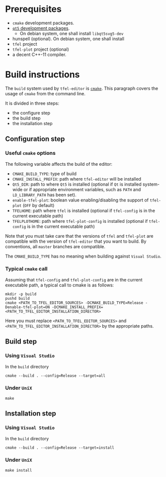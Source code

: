 # Prerequisites

- `cmake` development packages.
- [`qt5` development packages]().
    - On debian system, one shall install `libqt5svg5-dev`
- hunspell (optional). On debian system, one shall install
- `tfel` project
- `tfel-plot` project (optional)
- a decent C++-11 compiler. 

# Build instructions

The `build` system used by `tfel-editor` is
[`cmake`](https://cmake.org/). This paragraph covers the usage of
`cmake` from the command line.

It is divided in three steps:

- the configure step
- the build step
- the installation step

## Configuration step

### Useful `cmake` options

The following variable affects the build of the editor:

- `CMAKE_BUILD_TYPE`: type of build
- `CMAKE_INSTALL_PREFIX`: path where `tfel-editor` will be installed
- `Qt5_DIR`: path to where `Qt5` is installed (optional if `Qt` is
  installed system-wide or if appropriate environment variables, such as
  `PATH` and `LD_LIBRARY_PATH` has been set).
- `enable-tfel-plot`: boolean value enabling/disabling the support of
  `tfel-plot` (`OFF` by default)
- `TFELHOME`: path where `tfel` is installed (optional if `tfel-config`
  is in the current executable path)
- `TFELPLOTHOME`: path where `tfel-plot-config` is installed (optional
  if `tfel-config` is in the current executable path)

Note that you must take care that the versions of `tfel` and `tfel-plot`
are compatible with the version of `tfel-editor` that you want to build.
By conventions, all `master` branches are compatible.

The `CMAKE_BUILD_TYPE` has no meaning when building against `Visual Studio`.

### Typical `cmake` call

Assuming that `tfel-config` and `tfel-plot-config` are in the current
executable path, a typical call to cmake is as follows:

~~~~
mkdir -p build
pushd build
cmake <PATH_TO_TFEL_EDITOR_SOURCES> -DCMAKE_BUILD_TYPE=Release -Denable-tfel-plot=ON -DCMAKE_INSTALL_PREFIX=<PATH_TO_TFEL_EDITOR_INSTALLATION_DIRECTOR>
~~~~

Here you must replace `<PATH_TO_TFEL_EDITOR_SOURCES>` and
`<PATH_TO_TFEL_EDITOR_INSTALLATION_DIRECTOR>` by the appropriate paths.

## Build step

### Using `Visual Studio`

In the `build` directory

~~~~
cmake --build . --config=Release --target=all
~~~~

### Under `UniX`

~~~~
make
~~~~

## Installation step

### Using `Visual Studio`

In the `build` directory

~~~~
cmake --build . --config=Release --target=install
~~~~

### Under `UniX`

~~~~
make install
~~~~
